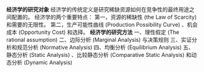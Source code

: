 **经济学的研究对象**
经济学的传统定义是研究稀缺资源如何在竞争性的最终用途之间配置的。
经济学的两个重要特点：
第一，资源的稀缺性 (the Law of Scarcity) 和需要的无限性。
第二，生产可能性曲线 (Production Possibility Curve) 、机会成本 (Opportunity Cost) 和选择。
**经济学的研究方法**
一、理性假定 (The rational assumption)
二、边际分析 (Marginal Analysis) 与决策规则
三、实证分析和规范分析 (Normative Analysis)
四、均衡分析 (Equilibrium Analysis)
五、静态分析 (Static Analysis) 、比较静态分析 (Comparative Static Analysis) 和动态分析 (Dynamic Analysis)
